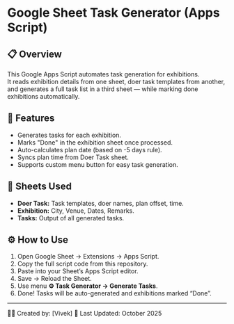 # Google Sheet Task Generator (Apps Script)

## 📋 Overview
This Google Apps Script automates task generation for exhibitions.  
It reads exhibition details from one sheet, doer task templates from another,  
and generates a full task list in a third sheet — while marking done exhibitions automatically.

## 🚀 Features
- Generates tasks for each exhibition.
- Marks "Done" in the exhibition sheet once processed.
- Auto-calculates plan date (based on -5 days rule).
- Syncs plan time from Doer Task sheet.
- Supports custom menu button for easy task generation.

## 🧩 Sheets Used
- **Doer Task:** Task templates, doer names, plan offset, time.
- **Exhibition:** City, Venue, Dates, Remarks.
- **Tasks:** Output of all generated tasks.

## ⚙️ How to Use
1. Open Google Sheet → Extensions → Apps Script.
2. Copy the full script code from this repository.
3. Paste into your Sheet’s Apps Script editor.
4. Save → Reload the Sheet.
5. Use menu **⚙️ Task Generator → Generate Tasks**.
6. Done! Tasks will be auto-generated and exhibitions marked “Done”.

---
👨‍💻 Created by: [Vivek]
📅 Last Updated: October 2025

